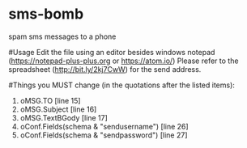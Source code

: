 # sms-bomb
spam sms messages to a phone

#Usage
Edit the file using an editor besides windows notepad (https://notepad-plus-plus.org or https://atom.io/)
Please refer to the spreadsheet (http://bit.ly/2kj7CwW) for the send address.

#Things you MUST change (in the quotations after the listed items):

1. oMSG.TO [line 15]
2. oMSG.Subject [line 16]
3. oMSG.TextBGody [line 17]
4. oConf.Fields(schema & "sendusername") [line 26]
5. oConf.Fields(schema & "sendpassword") [line 27]
